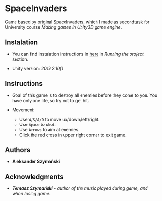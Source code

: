# SpaceInvaders

Game based by original SpaceInvaders, which I made as second[task](./Lista02.pdf) for University course *Making games in Unity3D game engine*.

## Instalation

* You can find instalation instructions in [here](https://github.com/Bitterisland6/Unity/blob/master/README.md) in *Running the project* section.

* Unity version: *2019.2.10f1*

## Instructions

* Goal of this game is to destroy all enemies before they come to you. You have only one life, so try not to get hit.

* Movement:
  - Use `W/S/A/D` to move up/down/left/right.
  - Use `Space` to shot.
  - Use `Arrows` to aim at enemies.
  - Click the red cross in upper right corner to exit game.

## Authors
* **Aleksander Szymański**

## Acknowledgments

* ***Tomasz Szymański*** *- author of the music played during game, and when losing game.*